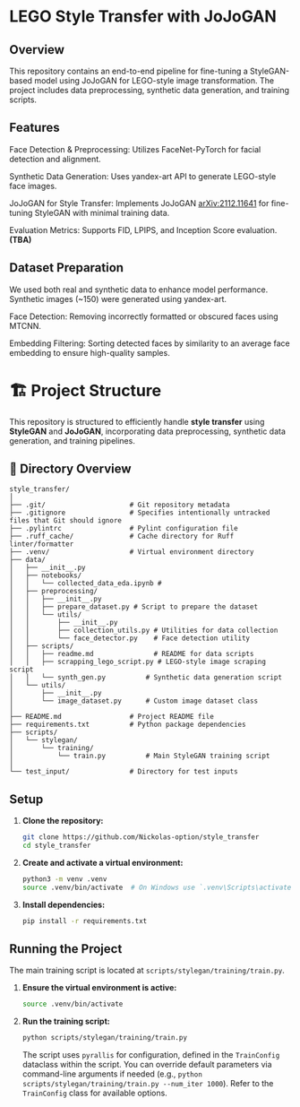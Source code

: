 # LEGO Style Transfer with JoJoGAN

## Overview

This repository contains an end-to-end pipeline for fine-tuning a StyleGAN-based model using JoJoGAN for LEGO-style image transformation. The project includes data preprocessing, synthetic data generation, and training scripts.

## Features

Face Detection & Preprocessing: Utilizes FaceNet-PyTorch for facial detection and alignment.

Synthetic Data Generation: Uses yandex-art API to generate LEGO-style face images.

JoJoGAN for Style Transfer: Implements JoJoGAN [arXiv:2112.11641](https://arxiv.org/abs/2112.11641) for fine-tuning StyleGAN with minimal training data.

Evaluation Metrics: Supports FID, LPIPS, and Inception Score evaluation. **(TBA)**


## Dataset Preparation

We used both real and synthetic data to enhance model performance. Synthetic images (~150) were generated using yandex-art.

Face Detection: Removing incorrectly formatted or obscured faces using MTCNN.

Embedding Filtering: Sorting detected faces by similarity to an average face embedding to ensure high-quality samples.



# 🏗️ Project Structure  

This repository is structured to efficiently handle **style transfer** using **StyleGAN** and **JoJoGAN**, incorporating data preprocessing, synthetic data generation, and training pipelines.  

## 📂 Directory Overview  

  ```plaintext
style_transfer/
│
├── .git/                     # Git repository metadata
├── .gitignore                # Specifies intentionally untracked files that Git should ignore
├── .pylintrc                 # Pylint configuration file
├── .ruff_cache/              # Cache directory for Ruff linter/formatter
├── .venv/                    # Virtual environment directory
├── data/
│   ├── __init__.py
│   ├── notebooks/
│   │   └── collected_data_eda.ipynb #
│   ├── preprocessing/
│   │   ├── __init__.py
│   │   ├── prepare_dataset.py # Script to prepare the dataset
│   │   └── utils/
│   │       ├── __init__.py
│   │       ├── collection_utils.py # Utilities for data collection
│   │       └── face_detector.py    # Face detection utility
│   ├── scripts/
│   │   ├── readme.md               # README for data scripts
│   │   ├── scrapping_lego_script.py # LEGO-style image scraping script
│   │   └── synth_gen.py          # Synthetic data generation script
│   └── utils/
│       ├── __init__.py
│       └── image_dataset.py      # Custom image dataset class
│
├── README.md                 # Project README file
├── requirements.txt          # Python package dependencies
├── scripts/
│   └── stylegan/
│       └── training/
│           └── train.py          # Main StyleGAN training script
│
└── test_input/               # Directory for test inputs
```

## Setup

1.  **Clone the repository:**
    ```bash
    git clone https://github.com/Nickolas-option/style_transfer
    cd style_transfer
    ```

2.  **Create and activate a virtual environment:**
    ```bash
    python3 -m venv .venv
    source .venv/bin/activate  # On Windows use `.venv\Scripts\activate`
    ```

3.  **Install dependencies:**
    ```bash
    pip install -r requirements.txt
    ```

## Running the Project

The main training script is located at `scripts/stylegan/training/train.py`.

1.  **Ensure the virtual environment is active:**
    ```bash
    source .venv/bin/activate
    ```

2.  **Run the training script:**
    ```bash
    python scripts/stylegan/training/train.py
    ```
    The script uses `pyrallis` for configuration, defined in the `TrainConfig` dataclass within the script. You can override default parameters via command-line arguments if needed (e.g., `python scripts/stylegan/training/train.py --num_iter 1000`). Refer to the `TrainConfig` class for available options.
